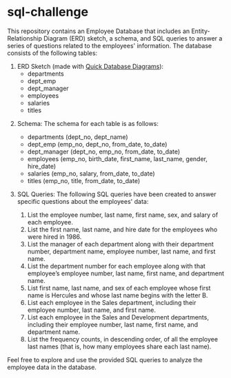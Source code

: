 # sql-challenge
This repository contains an Employee Database that includes an Entity-Relationship Diagram (ERD) sketch, a schema, and SQL queries to answer a series of questions related to the employees' information. The database consists of the following tables:

1. ERD Sketch (made with [Quick Database Diagrams](https://www.quickdatabasediagrams.com/)):
   - departments
   - dept_emp
   - dept_manager
   - employees
   - salaries
   - titles

[](ERD_sketch.png)

2. Schema:
   The schema for each table is as follows:
   - departments (dept_no, dept_name)
   - dept_emp (emp_no, dept_no, from_date, to_date)
   - dept_manager (dept_no, emp_no, from_date, to_date)
   - employees (emp_no, birth_date, first_name, last_name, gender, hire_date)
   - salaries (emp_no, salary, from_date, to_date)
   - titles (emp_no, title, from_date, to_date)

3. SQL Queries:
   The following SQL queries have been created to answer specific questions about the employees' data:

   1. List the employee number, last name, first name, sex, and salary of each employee.
   2. List the first name, last name, and hire date for the employees who were hired in 1986.
   3. List the manager of each department along with their department number, department name, employee number, last name, and first name.
   4. List the department number for each employee along with that employee’s employee number, last name, first name, and department name.
   5. List first name, last name, and sex of each employee whose first name is Hercules and whose last name begins with the letter B.
   6. List each employee in the Sales department, including their employee number, last name, and first name.
   7. List each employee in the Sales and Development departments, including their employee number, last name, first name, and department name.
   8. List the frequency counts, in descending order, of all the employee last names (that is, how many employees share each last name).

Feel free to explore and use the provided SQL queries to analyze the employee data in the database.
